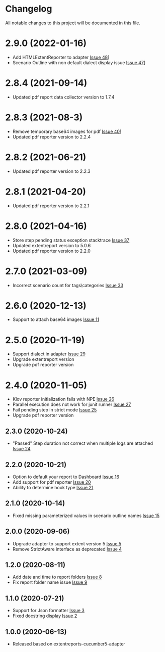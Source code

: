 # Changelog
All notable changes to this project will be documented in this file.

# 2.9.0 (2022-01-16)

* Add HTMLExtentReporter to adapter [Issue 48](https://github.com/grasshopper7/extentreports-cucumber6-adapter/issues/48)]
* Scenario Outline with non default dialect display issue [Issue 47](https://github.com/grasshopper7/extentreports-cucumber6-adapter/issues/47)]

# 2.8.4 (2021-09-14)

* Updated pdf report data collector version to 1.7.4

# 2.8.3 (2021-08-3)

* Remove temporary base64 images for pdf [Issue 40](https://github.com/grasshopper7/extentreports-cucumber6-adapter/issues/40)]
* Updated pdf reporter version to 2.2.4

# 2.8.2 (2021-06-21)

* Updated pdf reporter version to 2.2.3

# 2.8.1 (2021-04-20)

* Updated pdf reporter version to 2.2.1

# 2.8.0 (2021-04-16)

* Store step pending status exception stacktrace [Issue 37](https://github.com/grasshopper7/extentreports-cucumber6-adapter/issues/37)
* Updated extentreport version to 5.0.6
* Updated pdf reporter version to 2.2.0

# 2.7.0 (2021-03-09)

* Incorrect scenario count for tags\categories [Issue 33](https://github.com/grasshopper7/extentreports-cucumber6-adapter/issues/33)

# 2.6.0 (2020-12-13)

* Support to attach base64 images [Issue 11](https://github.com/grasshopper7/extentreports-cucumber6-adapter/issues/11)

# 2.5.0 (2020-11-19)

* Support dialect in adapter [Issue 29](https://github.com/grasshopper7/extentreports-cucumber6-adapter/issues/29)
* Upgrade extentreport version
* Upgrade pdf reporter version

# 2.4.0 (2020-11-05)

* Klov reporter initialization fails with NPE [Issue 26](https://github.com/grasshopper7/extentreports-cucumber6-adapter/issues/26)
* Parallel execution does not work for junit runner [Issue 27](https://github.com/grasshopper7/extentreports-cucumber6-adapter/issues/27)
* Fail pending step in strict mode [Issue 25](https://github.com/grasshopper7/extentreports-cucumber6-adapter/issues/25)
* Upgrade pdf reporter version

## 2.3.0 (2020-10-24)

* "Passed" Step duration not correct when multiple logs are attached [Issue 24](https://github.com/grasshopper7/extentreports-cucumber6-adapter/issues/24)

## 2.2.0 (2020-10-21)

* Option to default your report to Dashboard [Issue 16](https://github.com/grasshopper7/extentreports-cucumber6-adapter/issues/16)
* Add support for pdf reporter [Issue 20](https://github.com/grasshopper7/extentreports-cucumber6-adapter/issues/20)
* Ability to determine hook type [Issue 21](https://github.com/grasshopper7/extentreports-cucumber6-adapter/issues/21)	

## 2.1.0 (2020-10-14)

* Fixed missing parameterized values in scenario outline names [Issue 15](https://github.com/grasshopper7/extentreports-cucumber6-adapter/issues/15)

## 2.0.0 (2020-09-06)

* Upgrade adapter to support extent version 5 [Issue 5](https://github.com/grasshopper7/extentreports-cucumber6-adapter/issues/5)
* Remove StrictAware interface as deprecated [Issue 4](https://github.com/grasshopper7/extentreports-cucumber6-adapter/issues/4)

## 1.2.0 (2020-08-11)

* Add date and time to report folders [Issue 8](https://github.com/grasshopper7/extentreports-cucumber6-adapter/issues/8)
* Fix report folder name issue [Issue 9](https://github.com/grasshopper7/extentreports-cucumber5-adapter/issues/9)

## 1.1.0 (2020-07-21)

* Support for Json formatter [Issue 3](https://github.com/grasshopper7/extentreports-cucumber6-adapter/issues/3)
* Fixed docstring display [Issue 2](https://github.com/grasshopper7/extentreports-cucumber6-adapter/issues/2)

## 1.0.0 (2020-06-13)

* Released based on extentreports-cucumber5-adapter
